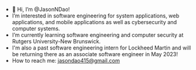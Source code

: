 - 👋 Hi, I’m @JasonNDao!
- I’m interested in software engineering for system applications, web applications, and mobile applications as well as cybersecurity and computer systems.
- I’m currently learning software engineering and computer security at Rutgers University-New Brunswick.
- I'm also a past software engineering intern for Lockheed Martin and will be returning there as an associate software engineer in May 2023!
- How to reach me: jasondao415@gmail.com

<!---
JasonNDao/JasonNDao is a ✨ special ✨ repository because its `README.md` (this file) appears on your GitHub profile.
You can click the Preview link to take a look at your changes.
--->
